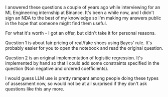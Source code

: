 I answered these questions a couple of years ago while interviewing for an ML Engineering internship at Binance. It's been a while now, and I didn't sign an NDA to the best of my knowledge so I'm making my answers public in the hope that someone might find them useful.

For what it's worth - I got an offer, but didn't take it for personal reasons.


Question 1 is about fair pricing of real/fake shoes using Bayes' rule. It's probably easier for you to open the notebook and read the original question.

Question 2 is an original implementation of logisitic regression. It's implemented by hand so that I could add some constraints specified in the question (Non negative and ordered coefficients).

I would guess LLM use is pretty rampant among people doing these types of assessment now, so would not be at all surprised if they don't ask questions like this any more.

